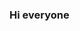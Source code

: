 ### Hi everyone

<!--
**Impranjal/Impranjal** is a ✨ _special_ ✨ repository because its `README.md` (this file) appears on your GitHub profile.

Here are some ideas to get you started:

- 🔭 I’m currently working on multilingual toxicity analysis
- 🌱 I’m currently learning reinforcement learning
- 👯 I’m looking to collaborate on NLP
- 🤔 I’m looking for help with AIOT
- 💬 Ask me about data science
- 📫 How to reach me: mail me at pranjalsingh2399@gmail.com
-
-->
